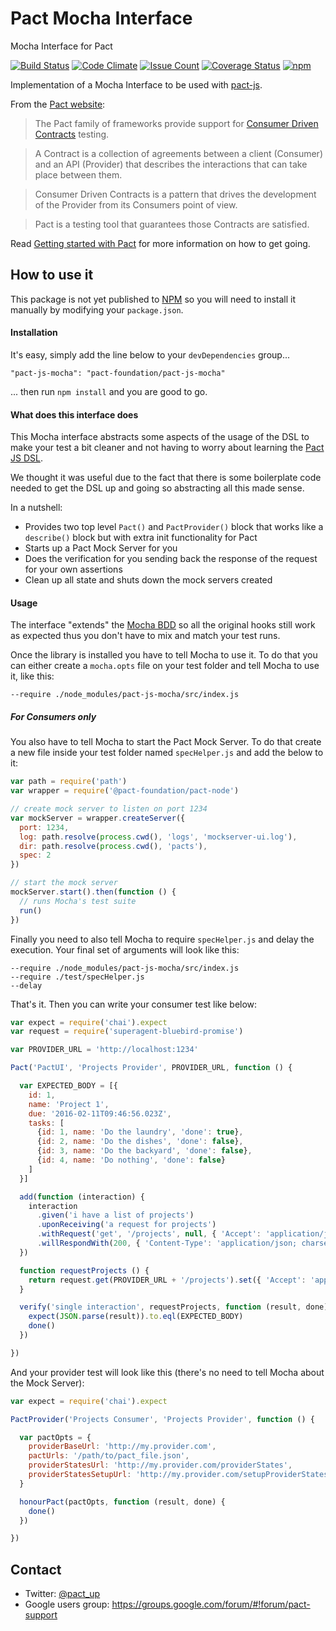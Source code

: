 # Pact Mocha Interface
Mocha Interface for Pact

[![Build Status](https://travis-ci.org/pact-foundation/pact-js-mocha.svg?branch=master)](https://travis-ci.org/pact-foundation/pact-js-mocha)
[![Code Climate](https://codeclimate.com/github/pact-foundation/pact-js-mocha/badges/gpa.svg)](https://codeclimate.com/github/pact-foundation/pact-js-mocha)
[![Issue Count](https://codeclimate.com/github/pact-foundation/pact-js-mocha/badges/issue_count.svg)](https://codeclimate.com/github/pact-foundation/pact-js-mocha)
[![Coverage Status](https://coveralls.io/repos/github/pact-foundation/pact-js-mocha/badge.svg?branch=master)](https://coveralls.io/github/pact-foundation/pact-js-mocha?branch=master)
[![npm](https://img.shields.io/github/license/pact-foundation/pact-js-mocha.svg?maxAge=2592000)](https://github.com/pact-foundation/pact-js-mocha/blob/master/LICENSE)

Implementation of a Mocha Interface to be used with [pact-js](https://github.com/pact-foundation/pact-js).

From the [Pact website](http://docs.pact.io/):

>The Pact family of frameworks provide support for [Consumer Driven Contracts](http://martinfowler.com/articles/consumerDrivenContracts.html) testing.

>A Contract is a collection of agreements between a client (Consumer) and an API (Provider) that describes the interactions that can take place between them.

>Consumer Driven Contracts is a pattern that drives the development of the Provider from its Consumers point of view.

>Pact is a testing tool that guarantees those Contracts are satisfied.

Read [Getting started with Pact](http://dius.com.au/2016/02/03/microservices-pact/) for more information on
how to get going.

## How to use it
This package is not yet published to [NPM](https://www.npmjs.com/) so you will need to install it manually by modifying your `package.json`.

#### Installation
It's easy, simply add the line below to your `devDependencies` group...
```
"pact-js-mocha": "pact-foundation/pact-js-mocha"
```
... then run `npm install` and you are good to go.

#### What does this interface does
This Mocha interface abstracts some aspects of the usage of the DSL to make your test a bit cleaner and not having to worry about learning the [Pact JS DSL](https://github.com/pact-foundation/pact-js).

We thought it was useful due to the fact that there is some boilerplate code needed to get the DSL up and going so abstracting all this made sense.

In a nutshell:
- Provides two top level `Pact()` and `PactProvider()` block that works like a `describe()` block but with extra init functionality for Pact
- Starts up a Pact Mock Server for you
- Does the verification for you sending back the response of the request for your own assertions
- Clean up all state and shuts down the mock servers created

#### Usage
The interface "extends" the [Mocha BDD](https://mochajs.org/#bdd) so all the original hooks still work as expected thus you don't have to mix and match your test runs.

Once the library is installed you have to tell Mocha to use it. To do that you can either create a `mocha.opts` file on your test folder and tell Mocha to use it, like this:

```
--require ./node_modules/pact-js-mocha/src/index.js
```

##### For Consumers only
You also have to tell Mocha to start the Pact Mock Server. To do that create a new file inside your test folder named `specHelper.js` and add the below to it:

```javascript
var path = require('path')
var wrapper = require('@pact-foundation/pact-node')

// create mock server to listen on port 1234
var mockServer = wrapper.createServer({
  port: 1234,
  log: path.resolve(process.cwd(), 'logs', 'mockserver-ui.log'),
  dir: path.resolve(process.cwd(), 'pacts'),
  spec: 2
})

// start the mock server
mockServer.start().then(function () {
  // runs Mocha's test suite
  run()
})
```

Finally you need to also tell Mocha to require `specHelper.js` and delay the execution. Your final set of arguments will look like this:

```
--require ./node_modules/pact-js-mocha/src/index.js
--require ./test/specHelper.js
--delay
```

That's it. Then you can write your consumer test like below:
```javascript
var expect = require('chai').expect
var request = require('superagent-bluebird-promise')

var PROVIDER_URL = 'http://localhost:1234'

Pact('PactUI', 'Projects Provider', PROVIDER_URL, function () {

  var EXPECTED_BODY = [{
    id: 1,
    name: 'Project 1',
    due: '2016-02-11T09:46:56.023Z',
    tasks: [
      {id: 1, name: 'Do the laundry', 'done': true},
      {id: 2, name: 'Do the dishes', 'done': false},
      {id: 3, name: 'Do the backyard', 'done': false},
      {id: 4, name: 'Do nothing', 'done': false}
    ]
  }]

  add(function (interaction) {
    interaction
      .given('i have a list of projects')
      .uponReceiving('a request for projects')
      .withRequest('get', '/projects', null, { 'Accept': 'application/json' })
      .willRespondWith(200, { 'Content-Type': 'application/json; charset=utf-8' }, EXPECTED_BODY)
  })

  function requestProjects () {
    return request.get(PROVIDER_URL + '/projects').set({ 'Accept': 'application/json' })
  }

  verify('single interaction', requestProjects, function (result, done) {
    expect(JSON.parse(result)).to.eql(EXPECTED_BODY)
    done()
  })

})

```
And your provider test will look like this (there's no need to tell Mocha about the Mock Server):

```javascript
var expect = require('chai').expect

PactProvider('Projects Consumer', 'Projects Provider', function () {

  var pactOpts = {
    providerBaseUrl: 'http://my.provider.com',
    pactUrls: '/path/to/pact_file.json',
    providerStatesUrl: 'http://my.provider.com/providerStates',
    providerStatesSetupUrl: 'http://my.provider.com/setupProviderStates',
  }

  honourPact(pactOpts, function (result, done) {
    done()
  })

})
```
## Contact

* Twitter: [@pact_up](https://twitter.com/pact_up)
* Google users group: https://groups.google.com/forum/#!forum/pact-support
